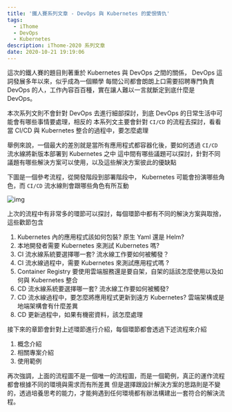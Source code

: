 ```yaml
---
title: '鐵人賽系列文章 - DevOps 與 Kubernetes 的愛恨情仇'
tags:
  - iThome
  - DevOps
  - Kubernetes
description: iThome-2020 系列文章
date: 2020-10-21 19:19:06
---
```


這次的鐵人賽的題目則著重於 Kubernetes 與 DevOps 之間的關係， DevOps 這詞發展多年以來，似乎成為一個顯學
每間公司都會朗朗上口需要招聘專門負責 DevOps 的人，工作內容百百種，實在讓人難以一言就斷定到底什麼是 DevOps。

本次系列文則不會針對 DevOps 去進行細部探討，到底 DevOps 的日常生活中可能會有哪些事情要處理，相反的
本系列文主要會針對 `CI/CD` 的流程去探討，看看當 CI/CD 與 Kubernetes 整合的過程中，要怎麼處理

舉例來說，一個最大的差別就是當所有應用程式都容器化後，要如何透過 `CI/CD` 流水線將新版本部署到 Kubernetes 之中
這中間有哪些議題可以探討，針對不同議題有哪些解決方案可以使用，以及這些解決方案彼此的優缺點

下圖是一個參考流程，從開發階段到部署階段中， Kubernetes 可能會扮演哪些角色，而 `CI/CD` 流水線則會跟哪些角色有所互動

![img](https://i.imgur.com/MhJGAMt.jpg)



上次的流程中有非常多的環節可以探討，每個環節中都有不同的解決方案與取捨，這些歡節包含

1. Kubernetes 內的應用程式該如何包裝? 原生 Yaml 還是 Helm?
2. 本地開發者需要 Kubernetes 來測試 Kubernetes 嗎?
3. CI 流水線系統要選擇哪一套? 流水線工作要如何被觸發？
4. CI 流水線過程中，需要 Kubernetes 來測試應用程式嗎 ?
5. Container Registry 要使用雲端服務還是要自架，自架的話該怎麼使用以及如何與 Kubernetes 整合
6. CD 流水線系統要選擇哪一套? 流水線工作要如何被觸發?
7. CD 流水線過程中，要怎麼將應用程式更新到遠方 Kubernetes? 雲端架構或是地端架構會有什麼差異
8. CD 更新過程中，如果有機密資料，該怎麼處理



接下來的章節會針對上述環節進行介紹，每個環節都會透過下述流程來介紹

1. 概念介紹
2. 相關專案介紹
3. 使用範例



再次強調，上面的流程圖不是一個唯一的流程圖，而是一個範例，真正的運作流程都會根據不同的環境與需求而有所差異
但是選擇跟設計解決方案的思路則是不變的，透過培養思考的能力，才能夠遇到任何環境都有辦法構建出一套符合的解決流程。


